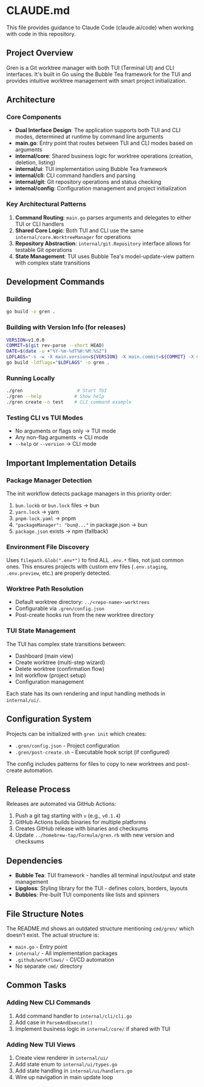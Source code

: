 # CLAUDE.md

This file provides guidance to Claude Code (claude.ai/code) when working with code in this repository.

## Project Overview

Gren is a Git worktree manager with both TUI (Terminal UI) and CLI interfaces. It's built in Go using the Bubble Tea framework for the TUI and provides intuitive worktree management with smart project initialization.

## Architecture

### Core Components

- **Dual Interface Design**: The application supports both TUI and CLI modes, determined at runtime by command line arguments
- **main.go**: Entry point that routes between TUI and CLI modes based on arguments
- **internal/core**: Shared business logic for worktree operations (creation, deletion, listing)
- **internal/ui**: TUI implementation using Bubble Tea framework
- **internal/cli**: CLI command handlers and parsing
- **internal/git**: Git repository operations and status checking
- **internal/config**: Configuration management and project initialization

### Key Architectural Patterns

1. **Command Routing**: `main.go` parses arguments and delegates to either TUI or CLI handlers
2. **Shared Core Logic**: Both TUI and CLI use the same `internal/core.WorktreeManager` for operations
3. **Repository Abstraction**: `internal/git.Repository` interface allows for testable Git operations
4. **State Management**: TUI uses Bubble Tea's model-update-view pattern with complex state transitions

## Development Commands

### Building
```bash
go build -o gren .
```

### Building with Version Info (for releases)
```bash
VERSION=v1.0.0
COMMIT=$(git rev-parse --short HEAD)
DATE=$(date -u +"%Y-%m-%dT%H:%M:%SZ")
LDFLAGS="-s -w -X main.version=${VERSION} -X main.commit=${COMMIT} -X main.date=${DATE}"
go build -ldflags="$LDFLAGS" -o gren .
```

### Running Locally
```bash
./gren                    # Start TUI
./gren --help            # Show help
./gren create -n test    # CLI command example
```

### Testing CLI vs TUI Modes
- No arguments or flags only → TUI mode
- Any non-flag arguments → CLI mode
- `--help` or `--version` → CLI mode

## Important Implementation Details

### Package Manager Detection
The init workflow detects package managers in this priority order:
1. `bun.lockb` or `bun.lock` files → bun
2. `yarn.lock` → yarn
3. `pnpm-lock.yaml` → pnpm
4. `"packageManager": "bun@..."` in package.json → bun
5. `package.json` exists → npm (fallback)

### Environment File Discovery
Uses `filepath.Glob(".env*")` to find ALL `.env.*` files, not just common ones. This ensures projects with custom env files (`.env.staging`, `.env.preview`, etc.) are properly detected.

### Worktree Path Resolution
- Default worktree directory: `../<repo-name>-worktrees`
- Configurable via `.gren/config.json`
- Post-create hooks run from the new worktree directory

### TUI State Management
The TUI has complex state transitions between:
- Dashboard (main view)
- Create worktree (multi-step wizard)
- Delete worktree (confirmation flow)
- Init workflow (project setup)
- Configuration management

Each state has its own rendering and input handling methods in `internal/ui/`.

## Configuration System

Projects can be initialized with `gren init` which creates:
- `.gren/config.json` - Project configuration
- `.gren/post-create.sh` - Executable hook script (if configured)

The config includes patterns for files to copy to new worktrees and post-create automation.

## Release Process

Releases are automated via GitHub Actions:
1. Push a git tag starting with `v` (e.g., `v0.1.4`)
2. GitHub Actions builds binaries for multiple platforms
3. Creates GitHub release with binaries and checksums
4. Update `../homebrew-tap/Formula/gren.rb` with new version and checksums

## Dependencies

- **Bubble Tea**: TUI framework - handles all terminal input/output and state management
- **Lipgloss**: Styling library for the TUI - defines colors, borders, layouts
- **Bubbles**: Pre-built TUI components like lists and spinners

## File Structure Notes

The README.md shows an outdated structure mentioning `cmd/gren/` which doesn't exist. The actual structure is:
- `main.go` - Entry point
- `internal/` - All implementation packages
- `.github/workflows/` - CI/CD automation
- No separate `cmd/` directory

## Common Tasks

### Adding New CLI Commands
1. Add command handler to `internal/cli/cli.go`
2. Add case in `ParseAndExecute()`
3. Implement business logic in `internal/core/` if shared with TUI

### Adding New TUI Views
1. Create view renderer in `internal/ui/`
2. Add state enum to `internal/ui/types.go`
3. Add state handling in `internal/ui/handlers.go`
4. Wire up navigation in main update loop